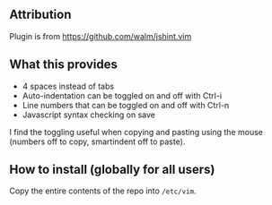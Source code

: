 ## Attribution
Plugin is from https://github.com/walm/jshint.vim

## What this provides
- 4 spaces instead of tabs
- Auto-indentation can be toggled on and off with Ctrl-i
- Line numbers that can be toggled on and off with Ctrl-n
- Javascript syntax checking on save

I find the toggling useful when copying and pasting using the mouse (numbers off to copy, smartindent off to paste).

## How to install (globally for all users)

Copy the entire contents of the repo into `/etc/vim`. 
